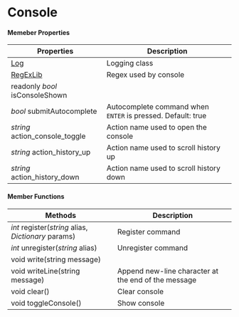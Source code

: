 
# Console


#### Memeber Properties

| Properties | Description |
|--|--|
| [Log](https://github.com/QuentinCaffeino/godot-console/blob/docs/Log.md) | Logging class |
| [RegExLib](https://github.com/QuentinCaffeino/godot-console/blob/src/RegExLib.gd) | Regex used by console |
| readonly *bool* isConsoleShown |  |
| *bool* submitAutocomplete  | Autocomplete command when `ENTER` is pressed. Default: true |
| *string* action_console_toggle | Action name used to open the console |
| *string* action_history_up | Action name used to scroll history up |
| *string* action_history_down | Action name used to scroll history down |


#### Member Functions

| Methods | Description |
|--|--|
| *int* register(*string* alias, *Dictionary* params) | Register command |
| *int* unregister(*string* alias) | Unregister command |
| void write(string message) |  |
| void writeLine(string message) | Append new-line character at the end of the message |
| void clear() | Clear console |
| void toggleConsole() | Show console |
